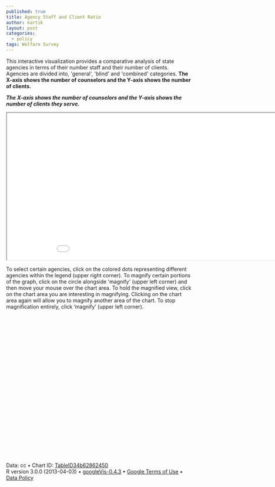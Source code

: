 ```yaml
---
published: true
title: Agency Staff and Client Ratio
author: kartik
layout: post
categories: 
  - policy
tags: Welfare Survey
---
```


This interactive visualization provides a comparative analysis of state agencies in terms of their number staff and their number of clients. Agencies are divided into, 'general', 'blind' and 'combined' categories.
**The X-axis shows the number of counselors and the Y-axis shows the number of clients.**


***The X-axis shows the number of counselors and the Y-axis shows the number of clients they serve.***

  <iframe seamless="seamless" scrolling="no" src="/coun_coun.html" width="960" height="400"></iframe>
  
To select certain agencies, click on the colored dots representing different agencies within the legend (upper right corner). To magnify certain portions of the graph, click on the circle alongside 'magnify' (upper left corner) and then move your mouse over the chart area. To hold the magnified view, click on the chart area you are interesting in magnifying. Clicking on the chart area again will allow you to magnify another area of the chart. To stop magnification entirely, click ‘magnify’ (upper left corner).

<script type="text/javascript">
 
// jsData 
function gvisDataTableID34b62862450 () {
  var data = new google.visualization.DataTable();
  var datajson =
[
 [
 "Alabama",
"Combined",
0,
199 
],
[
 "Alaska",
"Combined",
1537,
39 
],
[
 "American Samoa",
"Combined",
205,
4 
],
[
 "Arizona",
"Combined",
12780,
187 
],
[
 "Arkansas",
"Blind",
489,
37 
],
[
 "California",
"Combined",
44869,
724 
],
[
 "Colorado",
"Combined",
10907,
111 
],
[
 "Connecticut",
"Blind",
191,
17 
],
[
 "Connecticut",
"General",
4443,
77 
],
[
 "Delaware",
"Blind",
156,
7 
],
[
 "Delaware",
"General",
6982,
34 
],
[
 "District of Columbia",
"Combined",
0,
54 
],
[
 "Florida",
"Blind",
0,
54 
],
[
 "Florida",
"General",
26667,
439 
],
[
 "Georgia",
"Combined",
15339,
262 
],
[
 "Guam",
"Combined",
2,
8 
],
[
 "Hawaii",
"Combined",
1319,
34 
],
[
 "Idaho",
"Blind",
0,
11 
],
[
 "Idaho",
"General",
7136,
69 
],
[
 "Illinois",
"Combined",
23174,
365 
],
[
 "Indiana",
"Combined",
11472,
186 
],
[
 "Iowa",
"Blind",
239,
20 
],
[
 "Iowa",
"General",
28689,
107 
],
[
 "Kansas",
"Combined",
4186,
83 
],
[
 "Kentucky",
"General",
22660,
144 
],
[
 "Kentucky",
"Blind",
765,
16 
],
[
 "Louisiana",
"Combined",
19263,
104 
],
[
 "Maine",
"General",
5074,
89 
],
[
 "Maine",
"Blind",
304,
24 
],
[
 "Maryland",
"Combined",
14005,
170 
],
[
 "Massachusetts",
"Blind",
1002,
48 
],
[
 "Massachusetts",
"General",
11195,
256 
],
[
 "Michigan",
"Blind",
1040,
36 
],
[
 "Michigan",
"General",
22068,
269 
],
[
 "Minnesota",
"General",
6782,
154 
],
[
 "Minnesota",
"Blind",
0,
20 
],
[
 "Mississippi",
"Combined",
13356,
135 
],
[
 "Missouri",
"General",
15865,
147 
],
[
 "Missouri",
"Blind",
839,
17 
],
[
 "Montana",
"Combined",
2743,
39 
],
[
 "Nebraska",
"Blind",
491,
22 
],
[
 "Nebraska",
"General",
2180,
77 
],
[
 "Nevada",
"Combined",
1537,
49 
],
[
 "New Hampshire",
"Combined",
0,
51 
],
[
 "New Jersey",
"Blind",
500,
42 
],
[
 "New Jersey",
"General",
16241,
116 
],
[
 "New Mexico",
"Blind",
197,
8 
],
[
 "New Mexico",
"General",
6031,
80 
],
[
 "New York",
"Blind",
74,
65 
],
[
 "New York",
"General",
47336,
436 
],
[
 "North Carolina",
"Blind",
1563,
35 
],
[
 "North Carolina",
"General",
34788,
344 
],
[
 "North Dakota",
"Combined",
3159,
54 
],
[
 "Northern Marianas",
"Combined",
97,
3 
],
[
 "Ohio",
"Combined",
0,
259 
],
[
 "Oklahoma",
"Combined",
12860,
204 
],
[
 "Oregon",
"Blind",
264,
16 
],
[
 "Oregon",
"General",
4837,
121 
],
[
 "Pennsylvania",
"Combined",
18469,
416 
],
[
 "Puerto Rico",
"Combined",
22413,
295 
],
[
 "Rhode Island",
"Combined",
4702,
48 
],
[
 "South Carolina",
"Blind",
387,
28 
],
[
 "South Carolina",
"General",
5105,
235 
],
[
 "South Dakota",
"Blind",
169,
9 
],
[
 "South Dakota",
"General",
2162,
43 
],
[
 "Tennessee",
"Combined",
9350,
252 
],
[
 "Texas",
"Blind",
3914,
134 
],
[
 "Texas",
"General",
18953,
548 
],
[
 "Utah",
"Combined",
467,
129 
],
[
 "Vermont",
"Blind",
144,
4 
],
[
 "Vermont",
"General",
4850,
70 
],
[
 "Virgin Islands",
"Combined",
121,
10 
],
[
 "Virginia",
"Blind",
714,
17 
],
[
 "Virginia",
"General",
20253,
273 
],
[
 "Washington",
"Blind",
259,
16 
],
[
 "Washington",
"General",
4539,
119 
],
[
 "West Virginia",
"Combined",
0,
110 
],
[
 "Wisconsin",
"Combined",
22490,
166 
],
[
 "Wyoming",
"Combined",
1721,
29 
] 
];
data.addColumn('string','State Name');
data.addColumn('string','Agency Type');
data.addColumn('number','Number of Clients');
data.addColumn('number','Number of Staff');
data.addRows(datajson);
return(data);
}
 
// jsDrawChart
function drawChartTableID34b62862450() {
  var data = gvisDataTableID34b62862450();
  var options = {};
options["allowHtml"] = true;
options["height"] =    400;

     var chart = new google.visualization.Table(
       document.getElementById('TableID34b62862450')
     );
     chart.draw(data,options);
    

}
  
 
// jsDisplayChart
(function() {
  var pkgs = window.__gvisPackages = window.__gvisPackages || [];
  var callbacks = window.__gvisCallbacks = window.__gvisCallbacks || [];
  var chartid = "table";

  // Manually see if chartid is in pkgs (not all browsers support Array.indexOf)
  var i, newPackage = true;
  for (i = 0; newPackage && i < pkgs.length; i++) {
    if (pkgs[i] === chartid)
      newPackage = false;
  }
  if (newPackage)
    pkgs.push(chartid);

  // Add the drawChart function to the global list of callbacks
  callbacks.push(drawChartTableID34b62862450);
})();
function displayChartTableID34b62862450() {
  var pkgs = window.__gvisPackages = window.__gvisPackages || [];
  var callbacks = window.__gvisCallbacks = window.__gvisCallbacks || [];
  window.clearTimeout(window.__gvisLoad);
  // The timeout is set to 100 because otherwise the container div we are
  // targeting might not be part of the document yet
  window.__gvisLoad = setTimeout(function() {
    var pkgCount = pkgs.length;
    google.load("visualization", "1", { packages:pkgs, callback: function() {
      if (pkgCount != pkgs.length) {
        // Race condition where another setTimeout call snuck in after us; if
        // that call added a package, we must not shift its callback
        return;
      }
      while (callbacks.length > 0)
        callbacks.shift()();
    } });
  }, 100);
}
 
// jsFooter
 </script>
 
<!-- jsChart -->  
<script type="text/javascript" src="https://www.google.com/jsapi?callback=displayChartTableID34b62862450"></script>
 
<!-- divChart -->
  
<div id="TableID34b62862450"
  style="width: 600px; height: 400px;">
</div>
 <div><span>Data: cc &#8226; Chart ID: <a href="Chart_TableID34b62862450.html">TableID34b62862450</a></span><br /> 

<span> 
R version 3.0.0 (2013-04-03) &#8226; <a href="http://code.google.com/p/google-motion-charts-with-r/">googleVis-0.4.3</a>
&#8226; <a href="https://developers.google.com/terms/">Google Terms of Use</a> &#8226; <a href="https://google-developers.appspot.com/chart/interactive/docs/gallery/table.html#Data_Policy">Data Policy</a>
</span></div>